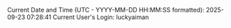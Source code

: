 Current Date and Time (UTC - YYYY-MM-DD HH:MM:SS formatted): 2025-09-23 07:28:41
Current User's Login: luckyaiman
